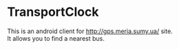 TransportClock
==============

This is an android client for http://gps.meria.sumy.ua/ site. <br>
It allows you to find a nearest bus.
